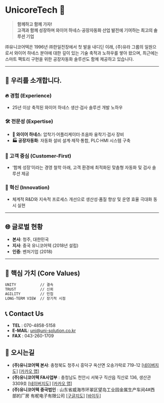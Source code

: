 # UnicoreTech 🚀

> **함께하고 함께 가자!**  
> **고객과 함께 성장하며 와이어 하네스·공장자동화 산업 발전에 기여하는 최고의 솔루션 기업**

㈜유니코어텍은 1996년 ㈜한일전장에서 첫 발을 내디딘 이래, (주)유라 그룹의 일원으로서 와이어 하네스 분야에 대한 깊이 있는 기술 축적과 노하우를 쌓아 왔으며,   최근에는 스마트 팩토리 구현을 위한 공장자동화 솔루션도 함께 제공하고 있습니다.

---

## 👋 우리를 소개합니다.

### 🔥 경험 (Experience)  
- 25년 이상 축적된 와이어 하네스 생산·검사 솔루션 개발 노하우

### 🛠 전문성 (Expertise)  
- **🔌 와이어 하네스**: 압착기·어플리케이터·초음파 융착기·검사 장비  
- **🏭 공장자동화**: 자동화 설비 설계·제작·통합, PLC·HMI 시스템 구축

### 🤝 고객 중심 (Customer-First)  
- ‘함께 성장’이라는 경영 철학 아래, 고객 환경에 최적화된 맞춤형 자동화 및 검사 솔루션 제공

### 🚀 혁신 (Innovation)  
- 체계적 R&D와 지속적 프로세스 개선으로 생산성·품질 향상 및 운영 효율 극대화 동시 실현

---

## 🌐 글로벌 현황

- **본사**: 청주, 대한민국 
- **지사**: 중국 유니코어텍 (2018년 설립)  
- **인증**: 벤처기업 (2018)

---

## 🔑 핵심 가치 (Core Values)

```txt
UNITY           // 결속
TRUST           // 신뢰
AGILITY         // 민첩
LONG-TERM VIEW  // 장기적 시점
```


## 📞 Contact Us
- **TEL** : 070-4858-5158
- **E-MAIL**: uni@uni-solution.co.kr
- **FAX** : 043-260-1709


## 📍 오시는길
- **(주)유니코어텍 본사**: 충청북도 청주시 흥덕구 옥산면 오송가락로 719-12  [[네이버지도]](https://naver.me/Fr0v4t3w) [[카카오 맵]](https://place.map.kakao.com/1116175421)
- **(주)유니코어텍 FA사업부** : 충청남도 천안시 서북구 직산읍 직산로 136, 생산관 3309호 [[네이버지도]](https://naver.me/x8tPyLOH) [[카카오 맵]](https://place.map.kakao.com/1116175421)
- **(주)유니코어텍 중국법인** : 山东省威海市环翠区望岛工业园金属生产车间4#西部的厂房 有柅电子有限公司 [[구글지도]](https://maps.app.goo.gl/cDGQfBKs6desr2SE9) [[바이두]](https://j.map.baidu.com/fd/wiB)
